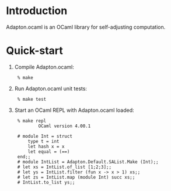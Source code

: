 Introduction
============

Adapton.ocaml is an OCaml library for self-adjusting computation.


Quick-start
===========

1. Compile Adapton.ocaml:

        % make

2. Run Adapton.ocaml unit tests:

        % make test

3. Start an OCaml REPL with Adapton.ocaml loaded:

        % make repl
                OCaml version 4.00.1

        # module Int = struct
            type t = int
            let hash x = x
            let equal = (==)
        end;;
        # module IntList = Adapton.Default.SAList.Make (Int);;
        # let xs = IntList.of_list [1;2;3];;
        # let ys = IntList.filter (fun x -> x > 1) xs;;
        # let zs = IntList.map (module Int) succ xs;;
        # IntList.to_list ys;;
